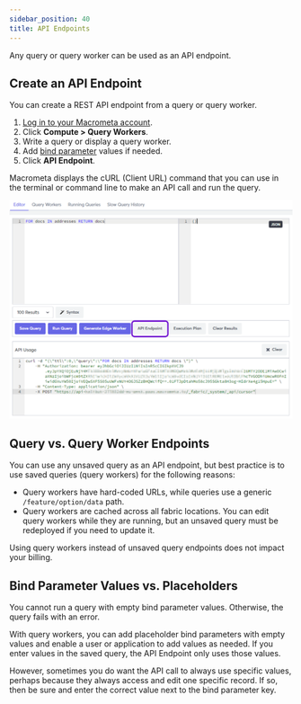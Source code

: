 ```yaml
---
sidebar_position: 40
title: API Endpoints
---
```


Any query or query worker can be used as an API endpoint.

## Create an API Endpoint

You can create a REST API endpoint from a query or query worker.

1. [Log in to your Macrometa account](https://auth.paas.macrometa.io/).
1. Click **Compute > Query Workers**.
1. Write a query or display a query worker.
1. Add [bind parameter](../queryworkers/queries/bind-parameters) values if needed.
1. Click **API Endpoint**.

Macrometa displays the cURL (Client URL) command that you can use in the terminal or command line to make an API call and run the query.

![API Endpoint](/img/queries/api-endpoint.png)

## Query vs. Query Worker Endpoints

You can use any unsaved query as an API endpoint, but best practice is to use saved queries (query workers) for the following reasons:

- Query workers have hard-coded URLs, while queries use a generic `/feature/option/data` path.
- Query workers are cached across all fabric locations. You can edit query workers while they are running, but an unsaved query must be redeployed if you need to update it.

Using query workers instead of unsaved query endpoints does not impact your billing.

## Bind Parameter Values vs. Placeholders

You cannot run a query with empty bind parameter values. Otherwise, the query fails with an error.

With query workers, you can add placeholder bind parameters with empty values and enable a user or application to add values as needed. If you enter values in the saved query, the API Endpoint only uses those values.

However, sometimes you do want the API call to always use specific values, perhaps because they always access and edit one specific record. If so, then be sure and enter the correct value next to the bind parameter key.

